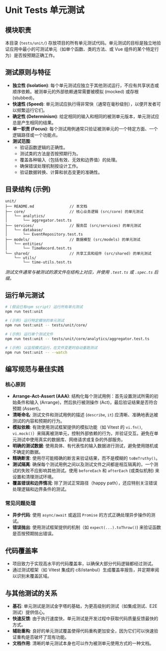 # Unit Tests 单元测试

## 模块职责
本目录 (`tests/unit/`) 存放项目的所有单元测试代码。单元测试的目标是独立地验证应用中最小的可测试单元（如单个函数、类的方法、或 Vue 组件的某个特定行为）是否按预期正确工作。

## 测试原则与特征
-   **独立性 (Isolation)**: 每个单元测试应独立于其他测试运行，不应有共享状态或顺序依赖。被测单元的外部依赖通常需要被模拟 (mocked) 或存根 (stubbed)。
-   **快速性 (Speed)**: 单元测试应执行得非常快（通常在毫秒级别），以便开发者可以频繁运行它们。
-   **确定性 (Determinism)**: 给定相同的输入和相同的被测单元版本，单元测试应总是产生相同的结果。
-   **单一职责 (Focus)**: 每个测试用例通常只验证被测单元的一个特定方面、一个逻辑路径或一个功能点。
-   **测试范围**:
    *   验证函数逻辑的正确性。
    *   测试类的方法是否按预期行为。
    *   覆盖各种输入（包括有效、无效和边界值）的处理。
    *   确保错误处理机制按设计工作。
    *   验证数据转换、计算和状态变更的准确性。

## 目录结构 (示例)
```
unit/
├── README.md                // 本文档
├── core/                    // 核心业务逻辑 (src/core) 的单元测试
│   └── analytics/
│       └── aggregator.test.ts
├── services/                // 服务层 (src/services) 的单元测试
│   └── database/
│       └── EventRepository.test.ts
├── models/                  // 数据模型 (src/models) 的单元测试
│   └── entities/
│       └── TimeRecord.test.ts
└── shared/                  // 共享工具和组件 (src/shared) 的单元测试
    └── utils/
        └── time-utils.test.ts
```
*测试文件通常与被测试的源文件在结构上对应，并使用 `.test.ts` 或 `.spec.ts` 后缀。*

## 运行单元测试
```bash
# (假设已有npm script) 运行所有单元测试
npm run test:unit

# (示例) 运行特定模块的单元测试
npm run test:unit -- tests/unit/core/

# (示例) 运行单个测试文件
npm run test:unit -- tests/unit/core/analytics/aggregator.test.ts

# (示例) 以监视模式运行，在文件变更时自动重跑测试
npm run test:unit -- --watch
```

## 编写规范与最佳实践

### 核心原则
-   **Arrange-Act-Assert (AAA)**: 结构化每个测试用例：首先设置测试所需的初始条件和输入 (Arrange)，然后执行被测操作 (Act)，最后验证结果是否符合预期 (Assert)。
-   **清晰命名**: 测试文件和测试用例的描述 (`describe`, `it`) 应清晰、准确地表达被测试的内容和预期的行为。
-   **模拟依赖**: 有效使用测试框架提供的模拟功能（如 Vitest 的 `vi.fn()`, `vi.mock()`）来隔离被测单元，控制外部依赖的行为，并验证交互。避免在单元测试中使用真实的数据库、网络请求或复杂的外部服务。
-   **明确的测试数据**: 使用具体、有代表性的输入数据进行测试，避免使用随机或不确定的数据。
-   **精确断言**: 使用尽可能精确的断言来验证结果，而不是模糊的 `toBeTruthy()`。
-   **测试隔离**: 确保每个测试用例之间以及测试文件之间都是相互隔离的，一个测试的失败不应影响其他测试。使用 `beforeEach` 和 `afterEach` (或类似机制) 来设置和清理测试环境。
-   **覆盖错误和边界情况**: 除了测试正常路径（happy path），还应特别关注错误处理逻辑和边界条件的测试。

### 常见问题处理
-   **异步代码**: 使用 `async/await` 或返回 `Promise` 的方式正确处理异步操作的测试。
-   **错误抛出**: 使用测试框架提供的机制（如 `expect(...).toThrow()`) 来验证函数是否按预期抛出错误。

## 代码覆盖率
-   项目致力于实现高水平的代码覆盖率，以确保大部分代码逻辑都经过测试。
-   通过测试框架（如 Vitest 集成的 c8/istanbul）生成覆盖率报告，并定期审阅以识别未覆盖区域。

## 与其他测试的关系
-   **基石**: 单元测试是测试金字塔的基础，为更高级别的测试（如集成测试、E2E 测试）提供信心。
-   **快速反馈**: 由于执行速度快，单元测试是开发过程中获取代码质量反馈最快的方式。
-   **辅助重构**: 良好的单元测试覆盖使得代码重构更加安全，因为它们可以快速验证重构是否破坏了现有功能。
-   **文档作用**: 清晰的单元测试本身也可以作为被测单元使用方式的一种文档。

